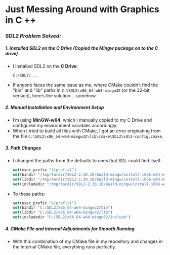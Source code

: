 # Just Messing Around with Graphics in C ++

### _SDL2 Problem Solved:_

##### 1. installed SDL2 on the C Drive (Copied the Mingw package on to the C drive)

- I installed SDL2 on the **C Drive**:
  ```plaintext
  C:/SDL2/...
  ```
- If anyone faces the same issue as me, where CMake couldn’t find the "bin" and "lib" paths in `C:\SDL2\x86_64-w64-mingw32` (or the 32-bit version), here’s the solution… somehow.

##### 2. **Manual Installation and Environment Setup**

- I’m using **MinGW-w64**, which I manually copied to my C Drive and configured my environment variables accordingly.
- When I tried to build all files with CMake, I got an error originating from the file `C:\SDL2\x86_64-w64-mingw32\lib\cmake\SDL2\sdl2-config.cmake`.

##### 3. **Path Changes**

- I changed the paths from the defaults to ones that SDL could find itself:
  ```cmake
  set(exec_prefix "${prefix}")
  set(bindir "/tmp/tardir/SDL2-2.30.10/build-mingw/install-i686-w64-mingw32/bin")
  set(libdir "/tmp/tardir/SDL2-2.30.10/build-mingw/install-i686-w64-mingw32/lib")
  set(includedir "/tmp/tardir/SDL2-2.30.10/build-mingw/install-i686-w64-mingw32/include")
  ```
- To these paths:

  ```cmake
  set(exec_prefix "${prefix}")
  set(bindir "C:/SDL2/x86_64-w64-mingw32/bin")
  set(libdir "C:/SDL2/x86_64-w64-mingw32/lib")
  set(includedir "C:/SDL2/x86_64-w64-mingw32/include")
  ```

##### 4. **CMake File and Internal Adjustments for Smooth Running**

- With this combination of my CMake file in my repository and changes in the internal CMake file, everything runs perfectly.
